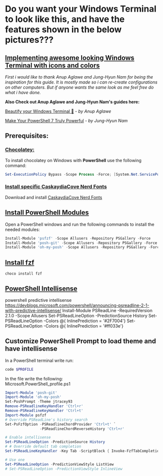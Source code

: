 # Do you want your Windows Terminal to look like this, and have the features shown in the below pictures???


## <ins>Implementing awesome looking Windows Terminal with icons and colors</ins>

*First i would like to thank Anup Aglawe and Jung-Hyun Nam for being the inspiration for this guide. It is mostly made so i can re-create configurations on other computers. But if anyone wants the same look as me feel free do what i have done.*

**Also Check out Anup Aglawe and Jung-Hyun Nam's guides here:**

[Beautify your Windows Terminal 🦄](https://dev.to/anupa/beautify-your-windows-terminal-1la8) - *by Anup Aglawe*

[Make Your PowerShell 7 Truly Powerful](https://medium.com/rkttu/make-your-powershell-7-truly-powerful-eb56b3fbe37f) - *by Jung-Hyun Nam*

## Prerequisites:

### <ins>Chocolatey:</ins>
To install chocolatey on Windows with **PowerShell** use the following command:
```powershell
Set-ExecutionPolicy Bypass -Scope Process -Force; [System.Net.ServicePointManager]::SecurityProtocol = [System.Net.ServicePointManager]::SecurityProtocol -bor 3072; iex ((New-Object System.Net.WebClient).DownloadString('https://chocolatey.org/install.ps1'))
```
### <ins>Install specific CaskaydiaCove Nerd Fonts</ins>
Download and install [CaskaydiaCove Nerd Fonts](https://github.com/ryanoasis/nerd-fonts/blob/master/patched-fonts/CascadiaCode/Regular/complete/Caskaydia%20Cove%20Regular%20Nerd%20Font%20Complete.otf)


## <ins>Install PowerShell Modules</ins>
Open a PowerShell windows and run the following commands to install the needed modules:
```powershell
Install-Module 'psfzf' -Scope Allusers -Repository PSGallery -Force
Install-Module 'posh-git' -Scope Allusers -Repository PSGallery -Force
Install-Module 'oh-my-posh' -Scope Allusers -Repository PSGallery -Force
```

## <ins>Install fzf </ins>

```
choco install fzf
```

## <u>PowerShell Intellisense </u>
powershell predictive intellisense
https://devblogs.microsoft.com/powershell/announcing-psreadline-2-1-with-predictive-intellisense/
Install-Module PSReadLine -RequiredVersion 2.1.0 -Scope Allusers
Set-PSReadLineOption -PredictionSource History
Set-PSReadLineOption -Colors @{ InlinePrediction = '#2F7004'}
Set-PSReadLineOption -Colors @{ InlinePrediction = '#ff033e'}




## Customize PowerShell Prompt to load theme and have intellisense
In a PowerShell terminal write run:
```powershell
code $PROFILE
```

In the file write the following: <br>
Microsoft.PowerShell_profile.ps1
```powershell
Import-Module 'posh-git'
Import-Module 'oh-my-posh'
Set-PoshPrompt -Theme jtracey93
Remove-PSReadlineKeyHandler 'Ctrl+r'
Remove-PSReadlineKeyHandler 'Ctrl+t'
Import-Module psfzf
# Override PSReadLine's history search
Set-PsFzfOption -PSReadlineChordProvider 'Ctrl+t' `
                -PSReadlineChordReverseHistory 'Ctrl+r'

# Enable intellisense
Set-PSReadLineOption -PredictionSource History
# # Override default tab completion
Set-PSReadLineKeyHandler -Key Tab -ScriptBlock { Invoke-FzfTabCompletion }

# Use one
Set-PSReadLineOption -PredictionViewStyle ListView
# Set-PSReadLineOption -PredictionViewStyle InlineView
```
